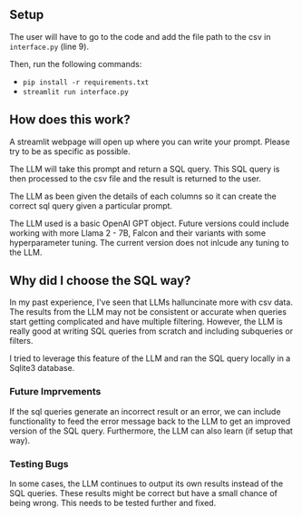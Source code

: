 ## Setup

The user will have to go to the code and add the file path to the csv in `interface.py` (line 9).

Then, run the following commands:

- `pip install -r requirements.txt`
- `streamlit run interface.py`

## How does this work?

A streamlit webpage will open up where you can write your prompt. Please try to be as specific as possible.

The LLM will take this prompt and return a SQL query. This SQL query is then processed to the csv file and the result is returned to the user.

The LLM as been given the details of each columns so it can create the correct sql query given a particular prompt.

The LLM used is a basic OpenAI GPT object. Future versions could include working with more Llama 2 - 7B, Falcon and their variants with some hyperparameter tuning. The current version does not inlcude any tuning to the LLM.

## Why did I choose the SQL way?

In my past experience, I've seen that LLMs halluncinate more with csv data. The results from the LLM may not be consistent or accurate when queries start getting complicated and have multiple filtering. However, the LLM is really good at writing SQL queries from scratch and including subqueries or filters.

I tried to leverage this feature of the LLM and ran the SQL query locally in a Sqlite3 database.

### Future Imprvements

If the sql queries generate an incorrect result or an error, we can include functionality to feed the error message back to the LLM to get an improved version of the SQL query. Furthermore, the LLM can also learn (if setup that way).

### Testing Bugs

In some cases, the LLM continues to output its own results instead of the SQL queries. These results might be correct but have a small chance of being wrong. This needs to be tested further and fixed.
